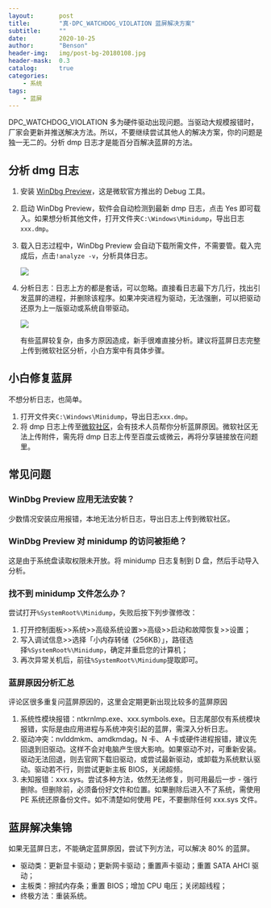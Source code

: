 ```yaml
---
layout:       post
title:        "真·DPC_WATCHDOG_VIOLATION 蓝屏解决方案"
subtitle:     ""
date:         2020-10-25
author:       "Benson"
header-img:   img/post-bg-20180108.jpg
header-mask:  0.3
catalog:      true
categories:
    - 系统
tags:
    - 蓝屏
---
```

DPC_WATCHDOG_VIOLATION 多为硬件驱动出现问题。当驱动大规模报错时，厂家会更新并推送解决方法。所以，不要继续尝试其他人的解决方案，你的问题是独一无二的。分析 dmp 日志才是能百分百解决蓝屏的方法。

## 分析 dmg 日志

1. 安装 [WinDbg Preview](https://www.microsoft.com/zh-cn/p/windbg/9pgjgd53tn86?rtc=1&activetab=pivot:overviewtab)，这是微软官方推出的 Debug 工具。
2. 启动 WinDbg Preview，软件会自动检测到最新 dmp 日志，点击 Yes 即可载入。如果想分析其他文件，打开文件夹`C:\Windows\Minidump`，导出日志`xxx.dmp`。
3. 载入日志过程中，WinDbg Preview 会自动下载所需文件，不需要管。载入完成后，点击`!analyze -v`，分析具体日志。

   ![](http://tc.seoipo.com/20201025223307.png)

4. 分析日志：日志上方的都是套话，可以忽略。直接看日志最下方几行，找出引发蓝屏的进程，并删除该程序。如果冲突进程为驱动，无法强删，可以把驱动还原为上一版驱动或系统自带驱动。

   ![](http://tc.seoipo.com/20201025224308.png)

   有些蓝屏较复杂，由多方原因造成，新手很难直接分析。建议将蓝屏日志完整上传到微软社区分析，小白方案中有具体步骤。

## 小白修复蓝屏

不想分析日志，也简单。

1. 打开文件夹`C:\Windows\Minidump`，导出日志`xxx.dmp`。
2. 将 dmp 日志上传至[微软社区](https://answers.microsoft.com/zh-hans/newthread?threadtype=Questions&cancelurl=/zh-hans/windows/forum&forum=windows&filter=)，会有技术人员帮你分析蓝屏原因。微软社区无法上传附件，需先将 dmp 日志上传至百度云或微云，再将分享链接放在问题里。

## 常见问题

### WinDbg Preview 应用无法安装？

少数情况安装应用报错，本地无法分析日志，导出日志上传到微软社区。

### WinDbg Preview 对 minidump 的访问被拒绝？

这是由于系统盘读取权限未开放。将 minidump 日志复制到 D 盘，然后手动导入分析。

### 找不到 minidump 文件怎么办？

尝试打开`%SystemRoot%\Minidump`，失败后按下列步骤修改：

1. 打开控制面板>>系统>>高级系统设置>>高级>>启动和故障恢复>>设置；
2. 写入调试信息>>选择「小内存转储（256KB）」，路径选择`%SystemRoot%\Minidump`，确定并重启您的计算机；
3. 再次异常关机后，前往`%SystemRoot%\Minidump`提取即可。

### 蓝屏原因分析汇总

评论区很多重复问蓝屏原因的，这里会定期更新出现比较多的蓝屏原因

1. 系统性模块报错：ntkrnlmp.exe、xxx.symbols.exe。日志尾部仅有系统模块报错，实际是由应用进程与系统冲突引起的蓝屏，需深入分析日志。
2. 驱动冲突：nvlddmkm、amdkmdag。N 卡、 A 卡或硬件进程报错，建议先回退到旧驱动。这样不会对电脑产生很大影响。如果驱动不对，可重新安装。驱动无法回退，则去官网下载旧驱动，或尝试最新驱动，或卸载为系统默认驱动。驱动若不行，则尝试更新主板 BIOS，关闭超频。
3. 未知报错：xxx.sys。尝试多种方法，依然无法修复，则可用最后一步 - 强行删除。但删除前，必须备份好文件和位置。如果删除后进入不了系统，需使用 PE 系统还原备份文件。如不清楚如何使用 PE，不要删除任何 xxx.sys 文件。

## 蓝屏解决集锦

如果无蓝屏日志，不能确定蓝屏原因，尝试下列方法，可以解决 80% 的蓝屏。

* 驱动类：更新显卡驱动；更新网卡驱动；重置声卡驱动；重置 SATA AHCI 驱动；
* 主板类：擦拭内存条；重置 BIOS；增加 CPU 电压；关闭超线程；
* 终极方法：重装系统。
